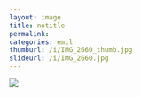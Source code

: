 ```yaml
---
layout: image
title: notitle
permalink: 
categories: emil
thumburl: /i/IMG_2660_thumb.jpg
slideurl: /i/IMG_2660.jpg 
---
```

![]({{site.url}}/i/IMG_2660.jpg)

